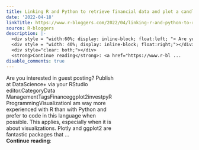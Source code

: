 ```yaml
---
title: Linking R and Python to retrieve financial data and plot a candlestick
date: '2022-04-18'
linkTitle: https://www.r-bloggers.com/2022/04/linking-r-and-python-to-retrieve-financial-data-and-plot-a-candlestick/
source: R-bloggers
description: |-
  <div style = "width:60%; display: inline-block; float:left; "> Are you interested in guest posting? Publish at DataScience+ via your RStudio editor.CategoryData ManagementTagsFinanceggplot2investpyR ProgrammingVisualizationI am way more experienced with R than with Python and prefer to code in this language when possible. This applies, especially when it is about visualizations. Plotly and ggplot2 are fantastic packages that ...</div>
  <div style = "width: 40%; display: inline-block; float:right;"></div>
  <div style="clear: both;"></div>
  <strong>Continue reading</strong>: <a href="https://www.r-bl ...
disable_comments: true
---
```

<div style = "width:60%; display: inline-block; float:left; "> Are you interested in guest posting? Publish at DataScience+ via your RStudio editor.CategoryData ManagementTagsFinanceggplot2investpyR ProgrammingVisualizationI am way more experienced with R than with Python and prefer to code in this language when possible. This applies, especially when it is about visualizations. Plotly and ggplot2 are fantastic packages that ...</div>
<div style = "width: 40%; display: inline-block; float:right;"></div>
<div style="clear: both;"></div>
<strong>Continue reading</strong>: <a href="https://www.r-bl ...